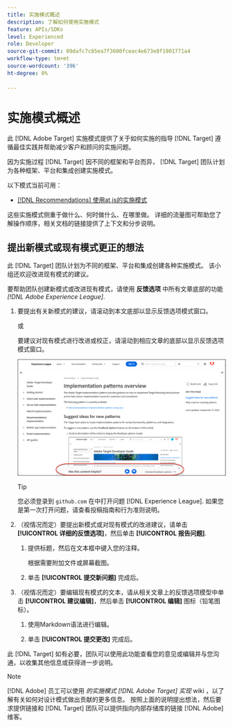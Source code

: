 ```yaml
---
title: 实施模式概述
description: 了解如何使用实施模式
feature: APIs/SDKs
level: Experienced
role: Developer
source-git-commit: 09dafc7c85ea7f3600fceac4e673e8f1901771a4
workflow-type: tm+mt
source-wordcount: '396'
ht-degree: 0%

---
```


# 实施模式概述

此 [!DNL Adobe Target] 实施模式提供了关于如何实施的指导 [!DNL Target] 遵循最佳实践并帮助减少客户和顾问的实施问题。

因为实施过程 [!DNL Target] 因不同的框架和平台而异， [!DNL Target] 团队计划为各种框架、平台和集成创建实施模式。

以下模式当前可用：

* [[!DNL Recommendations] 使用at.js的实施模式](/help/dev/patterns/recs-atjs/recs-implementation-pattern-atjs.md)

这些实施模式侧重于做什么、何时做什么、在哪里做。 详细的流量图可帮助您了解操作顺序，相关文档的链接提供了上下文和分步说明。

## 提出新模式或现有模式更正的想法

此 [!DNL Target] 团队计划为不同的框架、平台和集成创建各种实施模式。 该小组还欢迎改进现有模式的建议。

要帮助团队创建新模式或改进现有模式，请使用 **反馈选项** 中所有文章底部的功能 *[!DNL Adobe Experience League]*.

1. 要提出有关新模式的建议，请滚动到本文底部以显示反馈选项模式窗口。

   或

   要建议对现有模式进行改进或校正，请滚动到相应文章的底部以显示反馈选项模式窗口。

   ![Experience League中的反馈选项模型](/help/dev/patterns/assets/feedback-options.png)

   >[!TIP]
   >
   >您必须登录到 `github.com` 在中打开问题 [!DNL Experience League]. 如果您是第一次打开问题，请查看投稿指南和行为准则说明。

1. （视情况而定）要提出新模式或对现有模式的改进建议，请单击 **[!UICONTROL 详细的反馈选项]**，然后单击 **[!UICONTROL 报告问题]**.

   1. 提供标题，然后在文本框中键入您的注释。

      根据需要附加文件或屏幕截图。

   1. 单击 **[!UICONTROL 提交新问题]** 完成后。

1. （视情况而定）要编辑现有模式的文本，请从相关文章上的反馈选项模型中单击 **[!UICONTROL 建议编辑]**，然后单击 **[!UICONTROL 编辑]** 图标（铅笔图标）。

   1. 使用Markdown语法进行编辑。

   1. 单击 **[!UICONTROL 提交更改]** 完成后。

此 [!DNL Target] 如有必要，团队可以使用此功能查看您的意见或编辑并与您沟通，以收集其他信息或获得进一步说明。

>[!NOTE]
>
>[!DNL Adobe] 员工可以使用 *的实施模式 [!DNL Adobe Target] 实现* wiki ，以了解有关如何对设计模式做出贡献的更多信息。 按照上面的说明提出想法，然后要求提供链接和 [!DNL Target] 团队可以提供指向内部存储库的链接 [!DNL Adobe] 维客。













